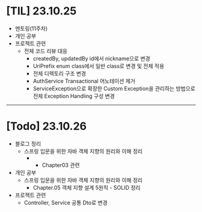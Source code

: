 # [TIL] 23.10.25

* 멘토링(11주차)
* 개인 공부 
* 프로젝트 관련
  * 전체 코드 리뷰 대응
    * createdBy, updatedBy id에서 nickname으로 변경
    * UriPrefix enum class에서 일반 class로 변경 및 전체 적용
    * 전체 디렉토리 구조 변경
    * AuthService Transactional 어노테이션 제거
    * ServiceException으로 확장한 Custom Exception을 관리하는 방법으로 전체 Exception Handling 구성 변경
---
# [Todo] 23.10.26
* 블로그 정리
    * 스프링 입문을 위한 자바 객체 지향의 원리와 이해 정리
      * * Chapter03 관련
* 개인 공부
  * 스프링 입문을 위한 자바 객체 지향의 원리와 이해 정리
    * Chapter.05 객체 지향 설계 5원칙 - SOLID 정리
* 프로젝트 관련
  * Controller, Service 공통 Dto로 변경

  

